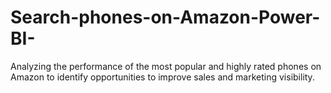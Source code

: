 # Search-phones-on-Amazon-Power-BI-
Analyzing the performance of the most popular and highly rated phones on Amazon to identify opportunities to improve sales and marketing visibility.
